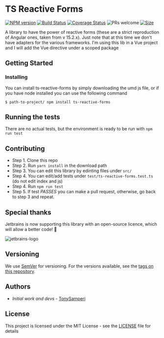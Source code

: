 # TS Reactive Forms

 [![NPM version][npm-version-image]][npm-url]
 [![Build Status][travis-image]][travis-url]
 [![Coverage Status][test-coverage-image]][test-coverage-url] ![PRs welcome][contributing-image]
 [![Size](https://img.shields.io/bundlephobia/min/ts-reactive-forms)](https://img.shields.io/bundlephobia/minzip/ts-reactive-forms)

A library to have the power of reactive forms (these are a strict reproduction of Angular ones, taken from v 15.2.x).
Just note that at this time we don't have adapters for the various frameworks.
I'm using this lib in a Vue project and I will add the Vue directive under a scoped package

## Getting Started

### Installing

You can install ts-reactive-forms by simply downloading the umd js file,
or if you have node installed you can use the following command

```
$ path-to-project/ npm install ts-reactive-forms
```

## Running the tests

There are no actual tests, but the environment is ready to be run with `npm run test`

## Contributing

* Step 1. Clone this repo
* Step 2. Run `yarn install` in the download path
* Step 3. You can edit this library by edinting files under `src/`
* Step 4. You can edit/add tests under `test/ts-reactive-forms.test.ts` (do not edit index and js)
* Step 4. Run `npm run test`
* Step 5. If test *PASSES* you can make a pull request, otherwise, go back to step 3 and repeat.

## Special thanks

Jetbrains is now supporting this library with an open-source licence, which will allow a better code! 🎉

![jetbrains-logo](https://user-images.githubusercontent.com/5957244/150580991-863d6fba-1090-4924-b26c-be19c6310f24.svg)

## Versioning

We use [SemVer](http://semver.org/) for versioning. For the versions available, see the [tags on this repository](https://github.com/your/project/tags). 

## Authors

* *Initial work and devs* - [TonySamperi](https://github.com/TonySamperi)

## License

This project is licensed under the MIT License - see the [LICENSE](LICENSE) file for details

[npm-url]: https://npmjs.org/package/ts-reactive-forms
[npm-version-image]: https://badge.fury.io/js/ts-reactive-forms.svg
[doc-url]: https://tonysamperi.github.io/js-utils/
[doc-coverage-image]: https://moment.github.io/luxon/docs/badge.svg
[test-coverage-url]: https://codecov.io/gh/tonysamperi/js-utils
[test-coverage-image]: https://codecov.io/gh/tonysamperi/js-utils/branch/master/graph/badge.svg
[contributing-image]: https://img.shields.io/badge/PRs-welcome-brightgreen.svg
[travis-image]: https://travis-ci.org/tonysamperi/js-utils.svg?branch=master
[travis-url]: https://travis-ci.org/tonysamperi/js-utils.svg?branch=master
